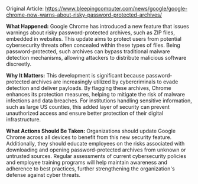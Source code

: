 Original Article: https://www.bleepingcomputer.com/news/google/google-chrome-now-warns-about-risky-password-protected-archives/

**What Happened:** Google Chrome has introduced a new feature that issues warnings about risky password-protected archives, such as ZIP files, embedded in websites. This update aims to protect users from potential cybersecurity threats often concealed within these types of files. Being password-protected, such archives can bypass traditional malware detection mechanisms, allowing attackers to distribute malicious software discreetly.

**Why It Matters:** This development is significant because password-protected archives are increasingly utilized by cybercriminals to evade detection and deliver payloads. By flagging these archives, Chrome enhances its protection measures, helping to mitigate the risk of malware infections and data breaches. For institutions handling sensitive information, such as large US counties, this added layer of security can prevent unauthorized access and ensure better protection of their digital infrastructure.

**What Actions Should Be Taken:** Organizations should update Google Chrome across all devices to benefit from this new security feature. Additionally, they should educate employees on the risks associated with downloading and opening password-protected archives from unknown or untrusted sources. Regular assessments of current cybersecurity policies and employee training programs will help maintain awareness and adherence to best practices, further strengthening the organization's defense against cyber threats.